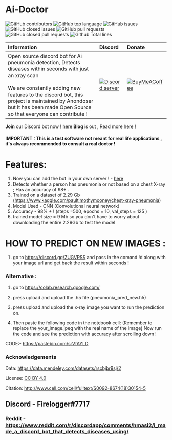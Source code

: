 # Ai-Doctor

![GitHub contributors](https://img.shields.io/github/contributors-anon/himanshu2406/Ai-Doctor?style=for-the-badge)
![GitHub top language](https://img.shields.io/github/languages/top/himanshu2406/Ai-Doctor?style=for-the-badge)
![GitHub issues](https://img.shields.io/github/issues/himanshu2406/Ai-Doctor?style=for-the-badge)
![GitHub closed issues](https://img.shields.io/github/issues-closed/himanshu2406/Ai-Doctor?style=for-the-badge)
![GitHub pull requests](https://img.shields.io/github/issues-pr/himanshu2406/Ai-Doctor?style=for-the-badge)
![GitHub closed pull requests](https://img.shields.io/github/issues-pr-closed/himanshu2406/Ai-Doctor?style=for-the-badge)
![Github Total lines](https://tokei.rs/b1/github/himanshu2406/Ai-Doctor)

| Information | Discord | Donate |
|:------------|:---------|:-------|
| Open source discord bot for Ai pneumonia detection, Detects diseases within seconds with just an xray scan <br><br> We are constantly adding new features to the discord bot, this project is maintained by Anondoser but it has been made Open Source so that everyone can contribute ! | [![Discord server](https://external-content.duckduckgo.com/iu/?u=https%3A%2F%2Fimg.icons8.com%2Fcolor%2F2x%2Fdiscord-logo.png&f=1&nofb=1)](https://discord.gg/ZUGVPSS) | [![BuyMeACoffee](https://www.buymeacoffee.com/assets/img/guidelines/logo-mark-1.svg)](https://www.buymeacoffee.com/anondoser/shop) |

**Join** our Discord bot now ! [here](https://discord.gg/ZUGVPSS)
**Blog** is out , Read more [here](https://anondoser.xyz/2020-07-07-How-i-made-an-Ai-Doctor/) !
#### IMPORTANT : This is a test software not meant for real life applications , it's always recommended to consult a real doctor !

# Features:

1. Now you can add the bot in your own server ! - [here](https://discord.com/api/oauth2/authorize?client_id=729677023877791805&permissions=645121&scope=bot)
2. Detects whether a person has pneumonia or not based on a chest X-ray ; Has an accuracy of 98+ .
3. Trained on a dataset of 2.29 Gb (https://www.kaggle.com/paultimothymooney/chest-xray-pneumonia)
4. Model Used - CNN (Convolutional neural network)
5. Accuracy - 98% + ! (steps =500, epochs = 10, val_steps = 125 )
6. trained model size = 9 Mb so you don't have to worry about downloading the entire 2.29Gb to test the model


# HOW TO PREDICT ON NEW IMAGES :

1. go to https://discord.gg/ZUGVPSS and pass in the comand !d along with your image url and get back the result within seconds ! 

### Alternative : 

1. go to https://colab.research.google.com/
2. press upload and upload the .h5 file (pneumonia_pred_new.h5)
3. press upload and upload the x-ray image you want to run the prediction on.

4. Then paste the following code in the notebook cell:
(Remember to replace the your_image.jpeg with the real name of the image)
Now run the code and see the prediction with accuracy after scrolling down !

CODE:-
https://pastebin.com/srVfAYLD

### Acknowledgements

Data: https://data.mendeley.com/datasets/rscbjbr9sj/2

License: [CC BY 4.0](https://creativecommons.org/licenses/by/4.0/)

Citation: http://www.cell.com/cell/fulltext/S0092-8674(18)30154-5

## Discord - Firelogger#7717
### Reddit - https://www.reddit.com/r/discordapp/comments/hmasi2/i_made_a_discord_bot_that_detects_diseases_using/
